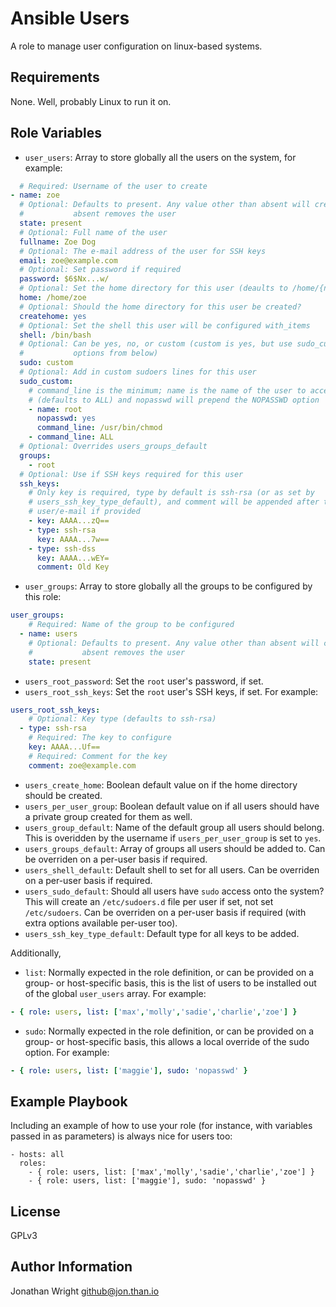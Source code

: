 # Ansible Users

A role to manage user configuration on linux-based systems.

## Requirements

None. Well, probably Linux to run it on.

## Role Variables

* `user_users`: Array to store globally all the users on the system, for example:

```yaml
  # Required: Username of the user to create
- name: zoe
  # Optional: Defaults to present. Any value other than absent will create,
  #           absent removes the user
  state: present
  # Optional: Full name of the user
  fullname: Zoe Dog
  # Optional: The e-mail address of the user for SSH keys
  email: zoe@example.com
  # Optional: Set password if required
  password: $6$Nx...w/
  # Optional: Set the home directory for this user (deaults to /home/{name})
  home: /home/zoe
  # Optional: Should the home directory for this user be created?
  createhome: yes
  # Optional: Set the shell this user will be configured with_items
  shell: /bin/bash
  # Optional: Can be yes, no, or custom (custom is yes, but use sudo_custom
  #           options from below)
  sudo: custom
  # Optional: Add in custom sudoers lines for this user
  sudo_custom:
    # command_line is the minimum; name is the name of the user to access
    # (defaults to ALL) and nopasswd will prepend the NOPASSWD option
    - name: root
      nopasswd: yes
      command_line: /usr/bin/chmod
    - command_line: ALL
  # Optional: Overrides users_groups_default
  groups:
    - root
  # Optional: Use if SSH keys required for this user
  ssh_keys:
    # Only key is required, type by default is ssh-rsa (or as set by
    # users_ssh_key_type_default), and comment will be appended after the
    # user/e-mail if provided
    - key: AAAA...zQ==
    - type: ssh-rsa
      key: AAAA...7w==
    - type: ssh-dss
      key: AAAA...wEY=
      comment: Old Key
```

* `user_groups`: Array to store globally all the groups to be configured by this role:

```yaml
user_groups:
    # Required: Name of the group to be configured
  - name: users
    # Optional: Defaults to present. Any value other than absent will create,
    #           absent removes the user
    state: present
```

* `users_root_password`: Set the `root` user's password, if set.
* `users_root_ssh_keys`: Set the `root` user's SSH keys, if set. For example:

```yaml
users_root_ssh_keys:
    # Optional: Key type (defaults to ssh-rsa)
  - type: ssh-rsa
    # Required: The key to configure
    key: AAAA...Uf==
    # Required: Comment for the key
    comment: zoe@example.com
```

* `users_create_home`: Boolean default value on if the home directory should be created.
* `users_per_user_group`: Boolean default value on if all users should have a private group created for them as well.
* `users_group_default`: Name of the default group all users should belong. This is overidden by the username if `users_per_user_group` is set to `yes`.
* `users_groups_default`: Array of groups all users should be added to. Can be overriden on a per-user basis if required.
* `users_shell_default`: Default shell to set for all users. Can be overriden on a per-user basis if required.
* `users_sudo_default`: Should all users have `sudo` access onto the system? This will create an `/etc/sudoers.d` file per user if set, not set `/etc/sudoers`. Can be overriden on a per-user basis if required (with extra options available per-user too).
* `users_ssh_key_type_default`: Default type for all keys to be added.

Additionally,

* `list`: Normally expected in the role definition, or can be provided on a group- or host-specific basis, this is the list of users to be installed out of the global `user_users` array. For example:

```yaml
- { role: users, list: ['max','molly','sadie','charlie','zoe'] }
```

* `sudo`: Normally expected in the role definition, or can be provided on a group- or host-specific basis, this allows a local override of the sudo option. For example:

```yaml
- { role: users, list: ['maggie'], sudo: 'nopasswd' }
```

## Example Playbook

Including an example of how to use your role (for instance, with variables passed in as parameters) is always nice for users too:

    - hosts: all
      roles:
        - { role: users, list: ['max','molly','sadie','charlie','zoe'] }
        - { role: users, list: ['maggie'], sudo: 'nopasswd' }

## License

GPLv3

## Author Information

Jonathan Wright <github@jon.than.io>
